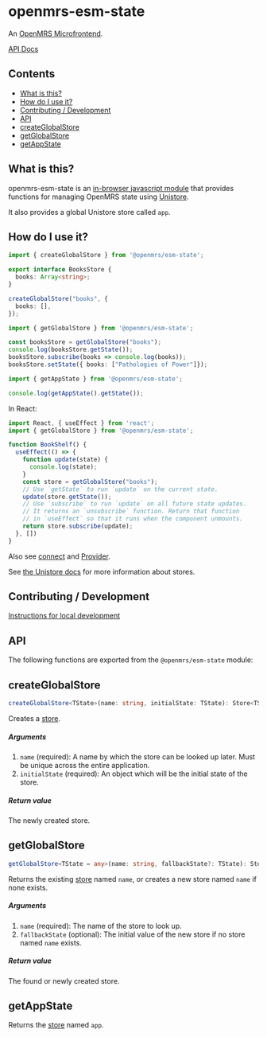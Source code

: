 # openmrs-esm-state

An [OpenMRS Microfrontend](https://wiki.openmrs.org/display/projects/Frontend+-+SPA+and+Microfrontends).

[API Docs](docs/API.md)

## Contents

<!-- toc -->

- [What is this?](#what-is-this)
- [How do I use it?](#how-do-i-use-it)
- [Contributing / Development](#contributing--development)
- [API](#api)
- [createGlobalStore](#createglobalstore)
- [getGlobalStore](#getglobalstore)
- [getAppState](#getappstate)

<!-- tocstop -->

## What is this?

openmrs-esm-state is an [in-browser javascript module](https://github.com/openmrs/openmrs-rfc-frontend/blob/master/text/0002-modules.md)
that provides functions for managing OpenMRS state using [Unistore](https://github.com/developit/unistore#unistore).

It also provides a global Unistore store called `app`.

## How do I use it?

```typescript
import { createGlobalStore } from '@openmrs/esm-state';

export interface BooksStore {
  books: Array<string>;
}

createGlobalStore("books", {
  books: [],
});
```

```typescript
import { getGlobalStore } from '@openmrs/esm-state';

const booksStore = getGlobalStore("books");
console.log(booksStore.getState());
booksStore.subscribe(books => console.log(books));
booksStore.setState({ books: ["Pathologies of Power"]});
```

```typescript
import { getAppState } from '@openmrs/esm-state';

console.log(getAppState().getState());
```

In React:

```typescript
import React, { useEffect } from 'react';
import { getGlobalStore } from '@openmrs/esm-state';

function BookShelf() {
  useEffect(() => {
    function update(state) {
      console.log(state);
    }
    const store = getGlobalStore("books");
    // Use `getState` to run `update` on the current state.
    update(store.getState());
    // Use `subscribe` to run `update` on all future state updates.
    // It returns an `unsubscribe` function. Return that function
    // in `useEffect` so that it runs when the component unmounts.
    return store.subscribe(update);
  }, [])
}
```

Also see [connect](https://github.com/developit/unistore#connect) and
[Provider](https://github.com/developit/unistore#provider).

See [the Unistore docs](https://github.com/developit/unistore#unistore) for more
information about stores.

## Contributing / Development

[Instructions for local development](https://wiki.openmrs.org/display/projects/Setup+local+development+environment+for+OpenMRS+SPA)

## API

The following functions are exported from the `@openmrs/esm-state` module:

## createGlobalStore

```typescript
createGlobalStore<TState>(name: string, initialState: TState): Store<TState>
```

Creates a [store](https://github.com/developit/unistore#store).

##### Arguments

1. `name` (required): A name by which the store can be looked up later. Must be unique across the entire application.
2. `initialState` (required): An object which will be the initial state of the store.

##### Return value

The newly created store.

## getGlobalStore

```typescript
getGlobalStore<TState = any>(name: string, fallbackState?: TState): Store<TState>
```

Returns the existing [store](https://github.com/developit/unistore#store) named `name`,
or creates a new store named `name` if none exists.

##### Arguments

1. `name` (required): The name of the store to look up.
2. `fallbackState` (optional): The initial value of the new store if no store named `name` exists.

##### Return value

The found or newly created store.

## getAppState

Returns the [store](https://github.com/developit/unistore#store) named `app`.
